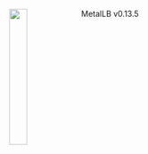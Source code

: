 ---
---
<img align="left" src="/images/logo/metallb-white.png" width="25%"></img>
MetalLB v0.13.5
<p style="clear: both"></p>
